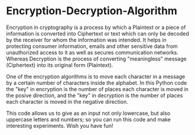 # Encryption-Decryption-Algorithm

Encryption in cryptography is a process by which a Plaintext or a piece of information is converted into Ciphertext or text which can only be decoded by the receiver for whom the information was intended. It helps in protecting consumer information, emails and other sensitive data from unauthorized access to it as well as secures communication networks. Whereas Decryption is the process of converting "meaningless" message (Ciphertext) into its original form (Plaintext). 

One of the encryption algorithms is to move each character in a message by a certain number of characters inside the alphabet. In this Python code the "key" in encryption is the number of places each character is moved in the posive direction, and the "key" in decryption is the number of places each character is moved in the negative direction. 

This code allows us to give as an input not only lowercase, but also uppercase letters and numbers; so you can run this code and make interesting experiments. Wish you have fun!
